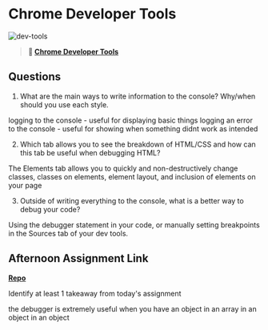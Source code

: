# Chrome Developer Tools

![dev-tools](https://bcw.blob.core.windows.net/public/img/lesson-images/4571780153354770)

> **📖 [Chrome Developer Tools](https://codeworksacademy.com/fs-student-guide/resources/wk2/03-Chrome-Dev-Tools)**

## Questions

1. What are the main ways to write information to the console? Why/when should you use each style.

logging to the console - useful for displaying basic things
logging an error to the console - useful for showing when something didnt work as intended

2. Which tab allows you to see the breakdown of HTML/CSS and how can this tab be useful when debugging HTML?

The Elements tab allows you to quickly and non-destructively change classes, classes on elements, element layout, and inclusion of elements on your page

3. Outside of writing everything to the console, what is a better way to debug your code?

Using the debugger statement in your code, or manually setting breakpoints in the Sources tab of your dev tools. 

## Afternoon Assignment Link

**[Repo](https://github.com/JWagstaff-Leon/codeworks_w2d3)**

Identify at least 1 takeaway from today's assignment

the debugger is extremely useful when you have an object in an array in an object in an object